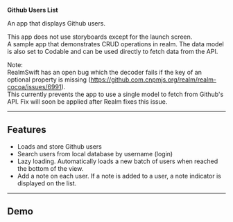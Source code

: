 **Github Users List**

An app that displays Github users.

This app does not use storyboards except for the launch screen.  
A sample app that demonstrates CRUD operations in realm. The data model is also set to Codable and can be used directly to fetch data from the API.

Note:   
RealmSwift has an open bug which the decoder fails if the key of an optional property is missing (https://github.com.cnpmjs.org/realm/realm-cocoa/issues/6991).  
This currently prevents the app to use a single model to fetch from Github's API. Fix will soon be applied after Realm fixes this issue.

---

## Features

- Loads and store Github users
- Search users from local database by username (login)
- Lazy loading. Automatically loads a new batch of users when reached the bottom of the view.
- Add a note on each user. If a note is added to a user, a note indicator is displayed on the list.

---

## Demo